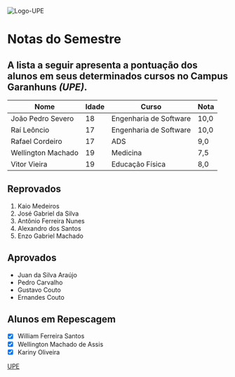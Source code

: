 ![Logo-UPE](https://github.com/JpSeveroo/Curso-Udemy/assets/142758081/baea73e8-5364-4516-8f88-0e918e42ffb2)

# Notas do Semestre
A lista a seguir apresenta a pontuação dos alunos em seus determinados cursos no **Campus Garanhuns** *(UPE)*. 
---
Nome | Idade | Curso | Nota
 --- | --- | --- | --- 
João Pedro Severo | 18 | Engenharia de Software | 10,0
Raí Leôncio | 17 | Engenharia de Software | 10,0
Rafael Cordeiro | 17 | ADS | 9,0
Wellington Machado | 19 | Medicina | 7,5
Vitor Vieira | 19 | Educação Física | 8,0

## Reprovados
1. Kaio Medeiros
2. José Gabriel da Silva
3. Antônio Ferreira Nunes
4. Alexandro dos Santos
5. Enzo Gabriel Machado

## Aprovados
* Juan da Silva Araújo 
* Pedro Carvalho 
* Gustavo Couto 
* Ernandes Couto

## Alunos em Repescagem
- [x] William Ferreira Santos
- [x] Wellington Machado de Assis
- [x] Kariny Oliveira

[UPE](https://www.upe.br)